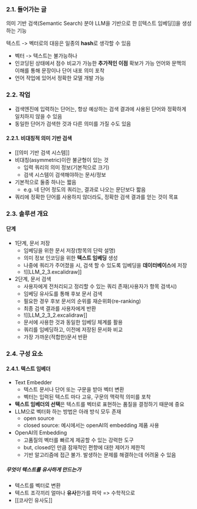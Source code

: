 
### 2.1. 들어가는 글

의미 기반 검색(Semantic Search) 분야
LLM을 기반으로 한 [[텍스트 임베딩]]을 생성하는 기능

텍스트 -> 벡터로의 대응은 일종의 **hash**로 생각할 수 있음
- 벡터 -> 텍스트는 불가능하나
- 인코딩된 상태에서 점수 비교가 가능한 **추가적인 이점** 확보가 가능
언어와 문맥의 이해를 통해 문장이나 단어 내포 의미 포착
- 언어 작업에 있어서 정확한 모델 개발 가능


### 2.2. 작업
- 검색엔진에 입력하는 단어는, 항상 예상하는 검색 결과에 사용된 단어와 정확하게 일치하지 않을 수 있음
- 동일한 단어가 검색한 것과 다른 의미를 가질 수도 있음

#### 2.2.1. 비대칭적 의미 기반 검색
- [[의미 기반 검색 시스템]]
- 비대칭(asymmetric)이란 불균형이 있는 것
	- 입력 쿼리의 의미 정보(기본적으로 크기)
	- 검색 시스템이 검색해야하는 문서/정보
- 기본적으로 둘중 하나는 짧음
	- e.g. 네 단어 정도의 쿼리는, 결과로 나오는 문단보다 짧음
-  쿼리에 정확한 단어를 사용하지 않더라도, 정확한 검색 결과를 얻는 것이 목표

### 2.3. 솔루션 개요

#### 단계
- 1단계, 문서 저장
	- 임베딩을 위한 문서 저장(항목의 단락 설명)
	- 의미 정보 인코딩을 위한 **텍스트 임베딩** 생성
	- 나중에 쿼리가 주어졌을 시, 검색 할 수 있도록 임베딩을 **데이터베이스**에 저장
	- ![[LLM_2_3.excalidraw]]
- 2단계, 문서 검색
	- 사용자에게 전처리되고 정리할 수 있는 쿼리 존재(사용자가 항목 검색시)
	- 임베딩 유사도를 통해 후보 문서 검색
	- 필요한 경우 후보 문서의 순위를 재순위화(re-ranking)
	- 최종 검색 결과를 사용자에게 반환
	- ![[LLM_2_3_2.excalidraw]]
	- 문서에 사용한 것과 동일한 임베딩 체계를 활용
	- 쿼리를 임베딩하고, 이전에 저장된 문서화 비교
	- 가장 가까운(적합한)문서 반환

### 2.4. 구성 요소

#### 2.4.1. 텍스트 임베더
- Text Embedder
	- 텍스트 문서나 단어 또는 구문을 받아 벡터 변환
	- 벡터는 입력된 텍스트 마다 고유, 구문의 맥락적 의미를 포착
- **텍스트 임베더의 선택**은 텍스트를 벡터로 표현하는 품질을 결정하기 때문에 중요
- LLM으로 벡터화 하는 방법은 아래 방식 모두 존재
	- open source
	- closed source: 예시에서는 openAI의 embedding 제품 사용
- OpenAI의 Embedding
	- 고품질의 벡터를 빠르게 제공할 수 있는 강력한 도구
	- but, closed인 만큼 잠재적인 편향에 대한 제어가 제한적
	- 기반 알고리즘에 접근 불가. 발생하는 문제를 해결하는데 어려울 수 있음

##### 무엇이 텍스트를 유사하게 만드는가
- 텍스트를 벡터로 변환
- 텍스트 조각끼리 얼마나 **유사**한가를 파악 => 수학적으로
- [[코사인 유사도]]
	